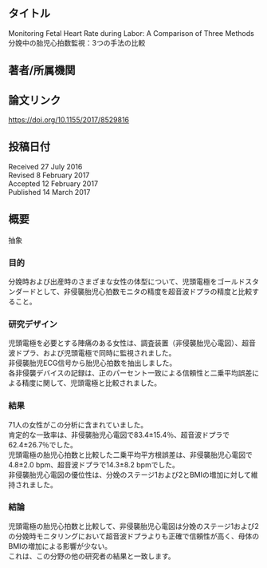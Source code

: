 ## タイトル
Monitoring Fetal Heart Rate during Labor: A Comparison of Three Methods  
分娩中の胎児心拍数監視：3つの手法の比較

## 著者/所属機関

## 論文リンク
https://doi.org/10.1155/2017/8529816

## 投稿日付
Received 27 July 2016  
Revised 8 February 2017  
Accepted 12 February 2017  
Published 14 March 2017

## 概要
抽象
### 目的
分娩時および出産時のさまざまな女性の体型について、児頭電極をゴールドスタンダードとして、非侵襲胎児心拍数モニタの精度を超音波ドプラの精度と比較すること。

### 研究デザイン
児頭電極を必要とする陣痛のある女性は、調査装置（非侵襲胎児心電図）、超音波ドプラ、および児頭電極で同時に監視されました。  
非侵襲胎児ECG信号から胎児心拍数を抽出しました。  
各非侵襲デバイスの記録は、正のパーセント一致による信頼性と二乗平均誤差による精度に関して、児頭電極と比較されました。

### 結果
71人の女性がこの分析に含まれていました。  
肯定的な一致率は、非侵襲胎児心電図で83.4±15.4％、超音波ドプラで62.4±26.7％でした。  
児頭電極の胎児心拍数と比較した二乗平均平方根誤差は、非侵襲胎児心電図で4.8±2.0 bpm、超音波ドプラで14.3±8.2 bpmでした。  
非侵襲胎児心電図の優位性は、分娩のステージ1および2とBMIの増加に対して維持されました。

### 結論
児頭電極の胎児心拍数と比較して、非侵襲胎児心電図は分娩のステージ1および2の分娩時モニタリングにおいて超音波ドプラよりも正確で信頼性が高く、母体のBMIの増加による影響が少ない。  
これは、この分野の他の研究者の結果と一致します。
